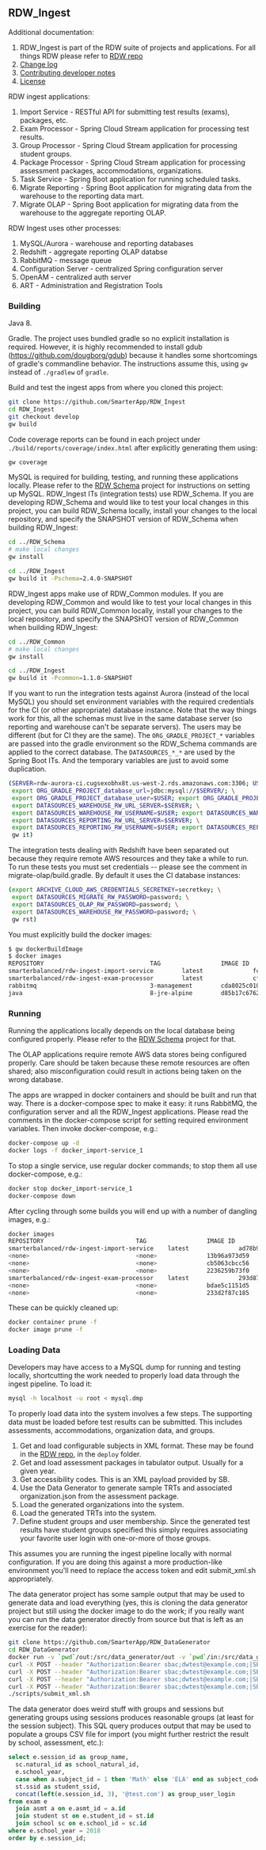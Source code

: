## RDW_Ingest

Additional documentation:
1. RDW_Ingest is part of the RDW suite of projects and applications. For all things RDW please refer to 
[RDW repo](https://github.com/SmarterApp/RDW)
1. [Change log](CHANGELOG.md)
1. [Contributing developer notes](CONTRIBUTING.md)
1. [License](LICENSE)

RDW ingest applications:
1. Import Service - RESTful API for submitting test results (exams), packages, etc.
1. Exam Processor - Spring Cloud Stream application for processing test results.
1. Group Processor - Spring Cloud Stream application for processing student groups.
1. Package Processor - Spring Cloud Stream application for processing assessment packages, accommodations, organizations.
1. Task Service - Spring Boot application for running scheduled tasks.
1. Migrate Reporting - Spring Boot application for migrating data from the warehouse to the reporting data mart.
1. Migrate OLAP - Spring Boot application for migrating data from the warehouse to the aggregate reporting OLAP.

RDW Ingest uses other processes:
1. MySQL/Aurora - warehouse and reporting databases
1. Redshift - aggregate reporting OLAP databse
1. RabbitMQ - message queue
1. Configuration Server - centralized Spring configuration server
1. OpenAM - centralized auth server
1. ART - Administration and Registration Tools

### Building
Java 8.

Gradle. The project uses bundled gradle so no explicit installation is required. However, it is highly 
recommended to install gdub (https://github.com/dougborg/gdub) because it handles some shortcomings of 
gradle's commandline behavior. The instructions assume this, using `gw` instead of `./gradlew` of `gradle`.

Build and test the ingest apps from where you cloned this project:
```bash
git clone https://github.com/SmarterApp/RDW_Ingest
cd RDW_Ingest
git checkout develop
gw build
```

Code coverage reports can be found in each project under `./build/reports/coverage/index.html` after 
explicitly generating them using:
```bash
gw coverage
```

MySQL is required for building, testing, and running these applications locally. Please refer to the
[RDW Schema](https://github.com/SmarterApp/RDW_Schema) project for instructions on setting up MySQL.
RDW_Ingest ITs (integration tests) use RDW_Schema. If you are developing RDW_Schema and would like
to test your local changes in this project, you can build RDW_Schema locally, install your changes
to the local repository, and specify the SNAPSHOT version of RDW_Schema when building RDW_Ingest:
```bash
cd ../RDW_Schema
# make local changes
gw install

cd ../RDW_Ingest
gw build it -Pschema=2.4.0-SNAPSHOT
```

RDW_Ingest apps make use of RDW_Common modules. If you are developing RDW_Common and would like to 
test your local changes in this project, you can build RDW_Common locally, install your changes to 
the local repository, and specify the SNAPSHOT version of RDW_Common when building RDW_Ingest:
```bash
cd ../RDW_Common
# make local changes
gw install

cd ../RDW_Ingest
gw build it -Pcommon=1.1.0-SNAPSHOT
```

If you want to run the integration tests against Aurora (instead of the local MySQL) you should set environment
variables with the required credentials for the CI (or other appropriate) database instance. Note that the way things
work for this, all the schemas must live in the same database server (so reporting and warehouse can't be separate
servers). The users may be different (but for CI they are the same). The `ORG_GRADLE_PROJECT_*` variables are passed
into the gradle environment so the RDW_Schema commands are applied to the correct database. The `DATASOURCES_*_*` are
used by the Spring Boot ITs. And the temporary variables are just to avoid some duplication.
```bash
(SERVER=rdw-aurora-ci.cugsexobhx8t.us-west-2.rds.amazonaws.com:3306; USER=sbac; PSWD=password; \
 export ORG_GRADLE_PROJECT_database_url=jdbc:mysql://$SERVER/; \
 export ORG_GRADLE_PROJECT_database_user=$USER; export ORG_GRADLE_PROJECT_database_password=$PSWD; \
 export DATASOURCES_WAREHOUSE_RW_URL_SERVER=$SERVER; \
 export DATASOURCES_WAREHOUSE_RW_USERNAME=$USER; export DATASOURCES_WAREHOUSE_RW_PASSWORD=$PSWD; \
 export DATASOURCES_REPORTING_RW_URL_SERVER=$SERVER; \
 export DATASOURCES_REPORTING_RW_USERNAME=$USER; export DATASOURCES_REPORTING_RW_PASSWORD=$PSWD; \
 gw it)
```

The integration tests dealing with Redshift have been separated out because they require remote AWS resources
and they take a while to run. To run these tests you must set credentials -- please see the comment in 
migrate-olap/build.gradle. By default it uses the CI database instances:
```bash
(export ARCHIVE_CLOUD_AWS_CREDENTIALS_SECRETKEY=secretkey; \
 export DATASOURCES_MIGRATE_RW_PASSWORD=password; \
 export DATASOURCES_OLAP_RW_PASSWORD=password; \
 export DATASOURCES_WAREHOUSE_RW_PASSWORD=password; \
 gw rst)
```

You must explicitly build the docker images:
```bash
$ gw dockerBuildImage
$ docker images
REPOSITORY                              TAG                 IMAGE ID            CREATED             SIZE
smarterbalanced/rdw-ingest-import-service        latest              fc700c6e8518        14 minutes ago      131 MB
smarterbalanced/rdw-ingest-exam-processor        latest              cf83654e781f        9 seconds ago       130 MB
rabbitmq                                3-management        cda8025c010b        3 weeks ago         179 MB
java                                    8-jre-alpine        d85b17c6762e        6 weeks ago         108 MB
```

### Running
Running the applications locally depends on the local database being configured properly.
Please refer to the [RDW Schema](https://github.com/SmarterApp/RDW_Schema) project for that.

The OLAP applications require remote AWS data stores being configured properly. Care should be taken because these
remote resources are often shared; also misconfiguration could result in actions being taken on the wrong database.

The apps are wrapped in docker containers and should be built and run that way. There is a docker-compose spec
to make it easy: it runs RabbitMQ, the configuration server and all the RDW_Ingest applications. Please read the
comments in the docker-compose script for setting required environment variables. Then invoke docker-compose, e.g.:
```bash
docker-compose up -d
docker logs -f docker_import-service_1
```
To stop a single service, use regular docker commands; to stop them all use docker-compose, e.g.:
```bash
docker stop docker_import-service_1
docker-compose down
```

After cycling through some builds you will end up with a number of dangling images, e.g.:
```bash
docker images
REPOSITORY                          TAG                 IMAGE ID            CREATED             SIZE
smarterbalanced/rdw-ingest-import-service    latest              ad78b95ae39f        2 minutes ago       140 MB
<none>                              <none>              13b96a973d59        About an hour ago   140 MB
<none>                              <none>              cb5063cbcc56        2 hours ago         140 MB
<none>                              <none>              2236259b73f0        3 hours ago         140 MB
smarterbalanced/rdw-ingest-exam-processor    latest              293d8744377d        3 hours ago         132 MB
<none>                              <none>              bdae5c1151d5        24 hours ago        140 MB
<none>                              <none>              233d2f87c185        24 hours ago        132 MB
```
These can be quickly cleaned up:
```bash
docker container prune -f
docker image prune -f
```

### Loading Data
Developers may have access to a MySQL dump for running and testing locally, shortcutting 
the work needed to properly load data through the ingest pipeline. To load it:
```bash
mysql -h localhost -u root < mysql.dmp
```

To properly load data into the system involves a few steps. The supporting data must be loaded before test results
can be submitted. This includes assessments, accommodations, organization data, and groups. 
1. Get and load configurable subjects in XML format. These may be found in the [RDW repo](https://github.com/SmarterApp/RDW), in the `deploy` folder.
1. Get and load assessment packages in tabulator output. Usually for a given year.
1. Get accessibility codes. This is an XML payload provided by SB.
1. Use the Data Generator to generate sample TRTs and associated organization.json from the assessment package.
1. Load the generated organizations into the system.
1. Load the generated TRTs into the system.
1. Define student groups and user membership. Since the generated test results have student groups specified this 
simply requires associating your favorite user login with one-or-more of those groups.

This assumes you are running the ingest pipeline locally with normal configuration. If you are doing this against
a more production-like environment you'll need to replace the access token and edit submit_xml.sh appropriately.

The data generator project has some sample output that may be used to generate data and load everything
(yes, this is cloning the data generator project but still using the docker image to do the work; if you really want
you can run the data generator directly from source but that is left as an exercise for the reader):
```bash
git clone https://github.com/SmarterApp/RDW_DataGenerator
cd RDW_DataGenerator
docker run -v `pwd`/out:/src/data_generator/out -v `pwd`/in:/src/data_generator/in fwsbac/rdw-datagen --state_type tiny --gen_iab --gen_ica --gen_item --xml_out --pkg_source /src/data_generator/in
curl -X POST --header "Authorization:Bearer sbac;dwtest@example.com;|SBAC|ASMTDATALOAD|CLIENT|SBAC||||||||||||||" -F file=@"./in/sbac_subjects.xml" http://localhost:8080/subjects/imports
curl -X POST --header "Authorization:Bearer sbac;dwtest@example.com;|SBAC|ASMTDATALOAD|CLIENT|SBAC||||||||||||||" -F file=@"./in/FULL_2016.items.csv" http://localhost:8080/packages/imports
curl -X POST --header "Authorization:Bearer sbac;dwtest@example.com;|SBAC|ASMTDATALOAD|CLIENT|SBAC||||||||||||||" -F file=@"./in/accommodations.xml" http://localhost:8080/accommodations/imports
curl -X POST --header "Authorization:Bearer sbac;dwtest@example.com;|SBAC|ASMTDATALOAD|CLIENT|SBAC||||||||||||||" -F file=@"./out/organization.json" http://localhost:8080/organizations/imports
./scripts/submit_xml.sh
```
The data generator does weird stuff with groups and sessions but generating groups using sessions produces reasonable
groups (at least for the session subject). This SQL query produces output that may be used to populate a groups CSV
file for import (you might further restrict the result by school, assessment, etc.):
```sql
select e.session_id as group_name,
  sc.natural_id as school_natural_id,
  e.school_year,
  case when a.subject_id = 1 then 'Math' else 'ELA' end as subject_code,
  st.ssid as student_ssid,
  concat(left(e.session_id, 3), '@test.com') as group_user_login
from exam e
  join asmt a on e.asmt_id = a.id
  join student st on e.student_id = st.id
  join school sc on e.school_id = sc.id
where e.school_year = 2018
order by e.session_id;
```
